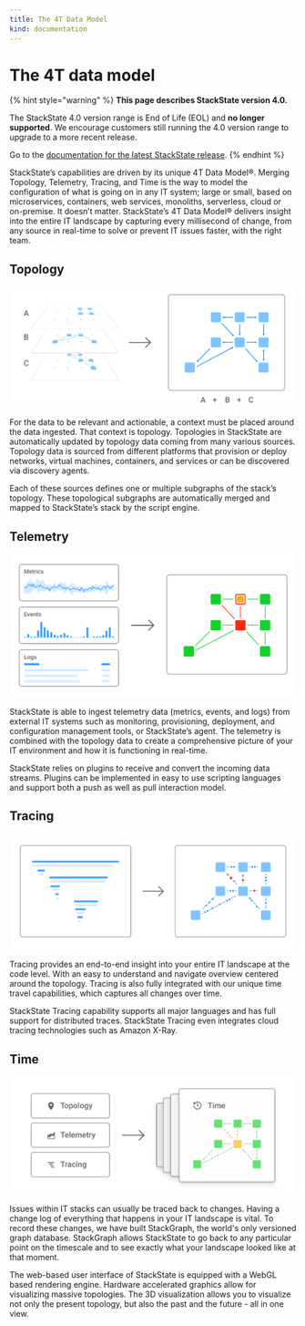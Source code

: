 ```yaml
---
title: The 4T Data Model
kind: documentation
---
```


# The 4T data model


{% hint style="warning" %}
**This page describes StackState version 4.0.**

The StackState 4.0 version range is End of Life (EOL) and **no longer supported**. We encourage customers still running the 4.0 version range to upgrade to a more recent release.

Go to the [documentation for the latest StackState release](https://docs.stackstate.com/).
{% endhint %}

StackState’s capabilities are driven by its unique 4T Data Model®. Merging Topology, Telemetry, Tracing, and Time is the way to model the configuration of what is going on in any IT system; large or small, based on microservices, containers, web services, monoliths, serverless, cloud or on-premise. It doesn’t matter. StackState’s 4T Data Model® delivers insight into the entire IT landscape by capturing every millisecond of change, from any source in real-time to solve or prevent IT issues faster, with the right team.

## Topology

![Topology](../.gitbook/assets/4T_Topolog_UnderDaHood-1.png)

For the data to be relevant and actionable, a context must be placed around the data ingested. That context is topology. Topologies in StackState are automatically updated by topology data coming from many various sources. Topology data is sourced from different platforms that provision or deploy networks, virtual machines, containers, and services or can be discovered via discovery agents.

Each of these sources defines one or multiple subgraphs of the stack’s topology. These topological subgraphs are automatically merged and mapped to StackState’s stack by the script engine.

## Telemetry

![Telemetry](../.gitbook/assets/4T_Telemetry_UnderDaHood-1.png)

StackState is able to ingest telemetry data \(metrics, events, and logs\) from external IT systems such as monitoring, provisioning, deployment, and configuration management tools, or StackState’s agent. The telemetry is combined with the topology data to create a comprehensive picture of your IT environment and how it is functioning in real-time.

StackState relies on plugins to receive and convert the incoming data streams. Plugins can be implemented in easy to use scripting languages and support both a push as well as pull interaction model.

## Tracing

![Tracing](../.gitbook/assets/4T_Tracing_UnderDaHood-1.png)

Tracing provides an end-to-end insight into your entire IT landscape at the code level. With an easy to understand and navigate overview centered around the topology. Tracing is also fully integrated with our unique time travel capabilities, which captures all changes over time.

StackState Tracing capability supports all major languages and has full support for distributed traces. StackState Tracing even integrates cloud tracing technologies such as Amazon X-Ray.

## Time

![Time](../.gitbook/assets/4T_Time_UnderDaHood-1.png)

Issues within IT stacks can usually be traced back to changes. Having a change log of everything that happens in your IT landscape is vital. To record these changes, we have built StackGraph, the world's only versioned graph database. StackGraph allows StackState to go back to any particular point on the timescale and to see exactly what your landscape looked like at that moment.

The web-based user interface of StackState is equipped with a WebGL based rendering engine. Hardware accelerated graphics allow for visualizing massive topologies. The 3D visualization allows you to visualize not only the present topology, but also the past and the future - all in one view.

